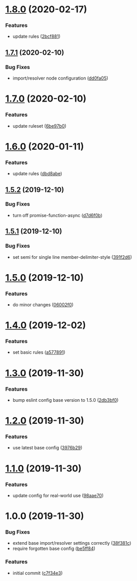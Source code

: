 # [1.8.0](https://github.com/code-quality-resources/eslint-config-typescript/compare/v1.7.1...v1.8.0) (2020-02-17)


### Features

* update rules ([2bcf881](https://github.com/code-quality-resources/eslint-config-typescript/commit/2bcf881664301939a8cda58a7d5d155790e92e4a))

## [1.7.1](https://github.com/code-quality-resources/eslint-config-typescript/compare/v1.7.0...v1.7.1) (2020-02-10)


### Bug Fixes

* import/resolver node configuration ([dd0fa05](https://github.com/code-quality-resources/eslint-config-typescript/commit/dd0fa05415047eb3e70b6c96a1c5a41c729a3776))

# [1.7.0](https://github.com/code-quality-resources/eslint-config-typescript/compare/v1.6.0...v1.7.0) (2020-02-10)


### Features

* update ruleset ([6be97b0](https://github.com/code-quality-resources/eslint-config-typescript/commit/6be97b062da55868202924102ab0f91ca002af0b))

# [1.6.0](https://github.com/code-quality-resources/eslint-config-typescript/compare/v1.5.2...v1.6.0) (2020-01-11)


### Features

* update rules ([dbd8abe](https://github.com/code-quality-resources/eslint-config-typescript/commit/dbd8abe14fc9d9aaba6d4ce08501671b5de8a6f0))

## [1.5.2](https://github.com/code-quality-resources/eslint-config-typescript/compare/v1.5.1...v1.5.2) (2019-12-10)


### Bug Fixes

* turn off promise-function-async ([d7d6f0b](https://github.com/code-quality-resources/eslint-config-typescript/commit/d7d6f0b337f7c76a54fb2dd73caa6dd8e15b44e9))

## [1.5.1](https://github.com/code-quality-resources/eslint-config-typescript/compare/v1.5.0...v1.5.1) (2019-12-10)


### Bug Fixes

* set semi for single line member-delimiter-style ([391f2d6](https://github.com/code-quality-resources/eslint-config-typescript/commit/391f2d6772a142b049e3c7245b4bdc00606e8bc9))

# [1.5.0](https://github.com/code-quality-resources/eslint-config-typescript/compare/v1.4.0...v1.5.0) (2019-12-10)


### Features

* do minor changes ([06002f0](https://github.com/code-quality-resources/eslint-config-typescript/commit/06002f0a235b2e4f18f62fe3d0ebd0de57bd02b7))

# [1.4.0](https://github.com/code-quality-resources/eslint-config-typescript/compare/v1.3.0...v1.4.0) (2019-12-02)


### Features

* set basic rules ([a577891](https://github.com/code-quality-resources/eslint-config-typescript/commit/a577891e1ba0cfd46c9f03f195d8f4d90c9e8bbc))

# [1.3.0](https://github.com/code-quality-resources/eslint-config-typescript/compare/v1.2.0...v1.3.0) (2019-11-30)


### Features

* bump eslint config base version to 1.5.0 ([2db3bf0](https://github.com/code-quality-resources/eslint-config-typescript/commit/2db3bf069a55d81e8b60c56d9fda135a7dc56269))

# [1.2.0](https://github.com/code-quality-resources/eslint-config-typescript/compare/v1.1.0...v1.2.0) (2019-11-30)


### Features

* use latest base config ([3976b29](https://github.com/code-quality-resources/eslint-config-typescript/commit/3976b298f59c494a7d16f6f711e0d0d79a8fd00d))

# [1.1.0](https://github.com/code-quality-resources/eslint-config-typescript/compare/v1.0.0...v1.1.0) (2019-11-30)


### Features

* update config for real-world use ([98aae70](https://github.com/code-quality-resources/eslint-config-typescript/commit/98aae70b1fbe9021607ccd118773d18ee66f54ad))

# 1.0.0 (2019-11-30)


### Bug Fixes

* extend base import/resolver settings correctly ([38f381c](https://github.com/code-quality-resources/eslint-config-typescript/commit/38f381cf1a088a4d64b419b0a1ee4a4a270a9c5f))
* require forgotten base config ([be5ff84](https://github.com/code-quality-resources/eslint-config-typescript/commit/be5ff8479b2f71e6c576a27acf2906fe5fd0714f))


### Features

* initial commit ([c7f34e3](https://github.com/code-quality-resources/eslint-config-typescript/commit/c7f34e3f7c52dc452f37f49c4bb6e339804b7c09))
